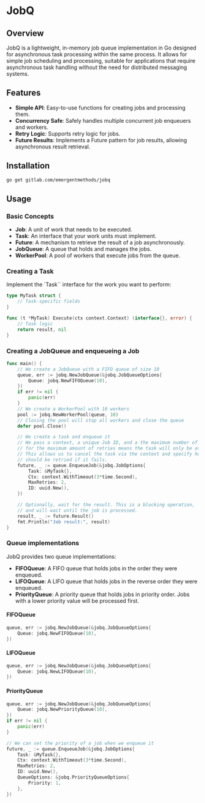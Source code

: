 # JobQ


## Overview

JobQ is a lightweight, in-memory job queue implementation in Go designed for asynchronous task processing within the same process. It allows for simple job scheduling and processing, suitable for applications that require asynchronous task handling without the need for distributed messaging systems.

## Features

- **Simple API**: Easy-to-use functions for creating jobs and processing them.
- **Concurrency Safe**: Safely handles multiple concurrent job enqueuers and workers.
- **Retry Logic**: Supports retry logic for jobs.
- **Future Results**: Implements a Future pattern for job results, allowing asynchronous result retrieval.

## Installation

```bash
go get gitlab.com/emergentmethods/jobq
```

## Usage

### Basic Concepts

- **Job**: A unit of work that needs to be executed.
- **Task**: An interface that your work units must implement.
- **Future**: A mechanism to retrieve the result of a job asynchronously.
- **JobQueue**: A queue that holds and manages the jobs.
- **WorkerPool**: A pool of workers that execute jobs from the queue.

### Creating a Task

Implement the `Task`` interface for the work you want to perform:

```go
type MyTask struct {
    // Task-specific fields
}

func (t *MyTask) Execute(ctx context.Context) (interface{}, error) {
    // Task logic
    return result, nil
}
```

### Creating a JobQueue and enqueueing a Job

```go
func main() {
    // We create a JobQueue with a FIFO queue of size 10
    queue, err := jobq.NewJobQueue(&jobq.JobQueueOptions{
        Queue: jobq.NewFIFOQueue(10),
    })
    if err != nil {
        panic(err)
    }
    // We create a WorkerPool with 10 workers
    pool := jobq.NewWorkerPool(queue, 10)
    // Closing the pool will stop all workers and close the queue
    defer pool.Close()

    // We create a task and enqueue it
    // We pass a context, a unique Job ID, and a the maximum number of retries. Using 0
    // for the maximum amount of retries means the task will only be attempted once.
    // This allows us to cancel the task via the context and specify how many times it 
    // should be retried if it fails.
    future, _ := queue.EnqueueJob(&jobq.JobOptions{
        Task: &MyTask{},
        Ctx: context.WithTimeout(3*time.Second),
        MaxRetries: 2,
        ID: uuid.New(),
    })

    // Optionally, wait for the result. This is a blocking operation,
    // and will wait until the job is processed.
    result, _ := future.Result()
    fmt.Println("Job result:", result)
}
```

### Queue implementations

JobQ provides two queue implementations:

- **FIFOQueue**: A FIFO queue that holds jobs in the order they were enqueued.
- **LIFOQueue**: A LIFO queue that holds jobs in the reverse order they were enqueued.
- **PriorityQueue**: A priority queue that holds jobs in priority order. Jobs with a lower priority value will be processed first.

#### FIFOQueue

```go
queue, err := jobq.NewJobQueue(&jobq.JobQueueOptions{
    Queue: jobq.NewFIFOQueue(10),
})
```

#### LIFOQueue

```go
queue, err := jobq.NewJobQueue(&jobq.JobQueueOptions{
    Queue: jobq.NewLIFOQueue(10),
})
```

#### PriorityQueue

```go
queue, err := jobq.NewJobQueue(&jobq.JobQueueOptions{
    Queue: jobq.NewPriorityQueue(10),
})
if err != nil {
    panic(err)
}

// We can set the priority of a job when we enqueue it
future, _ := queue.EnqueueJob(&jobq.JobOptions{
    Task: &MyTask{},
    Ctx: context.WithTimeout(3*time.Second),
    MaxRetries: 2,
    ID: uuid.New(),
    QueueOptions: &jobq.PriorityQueueOptions{
        Priority: 1,
    },
})
```

